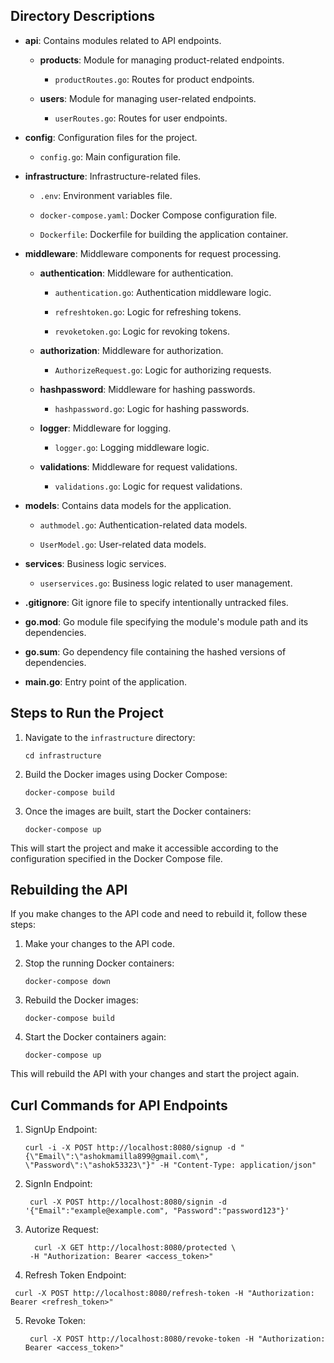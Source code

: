 ## Directory Descriptions

- **api**: Contains modules related to API endpoints.

  - **products**: Module for managing product-related endpoints.

    - `productRoutes.go`: Routes for product endpoints.

  - **users**: Module for managing user-related endpoints.

    - `userRoutes.go`: Routes for user endpoints.

- **config**: Configuration files for the project.

  - `config.go`: Main configuration file.

- **infrastructure**: Infrastructure-related files.

  - `.env`: Environment variables file.

  - `docker-compose.yaml`: Docker Compose configuration file.

  - `Dockerfile`: Dockerfile for building the application container.

- **middleware**: Middleware components for request processing.

  - **authentication**: Middleware for authentication.

    - `authentication.go`: Authentication middleware logic.

    - `refreshtoken.go`: Logic for refreshing tokens.

    - `revoketoken.go`: Logic for revoking tokens.

  - **authorization**: Middleware for authorization.

    - `AuthorizeRequest.go`: Logic for authorizing requests.

  - **hashpassword**: Middleware for hashing passwords.

    - `hashpassword.go`: Logic for hashing passwords.

  - **logger**: Middleware for logging.

    - `logger.go`: Logging middleware logic.

  - **validations**: Middleware for request validations.

    - `validations.go`: Logic for request validations.

- **models**: Contains data models for the application.

  - `authmodel.go`: Authentication-related data models.

  - `UserModel.go`: User-related data models.

- **services**: Business logic services.

  - `userservices.go`: Business logic related to user management.

- **.gitignore**: Git ignore file to specify intentionally untracked files.
- **go.mod**: Go module file specifying the module's module path and its dependencies.
- **go.sum**: Go dependency file containing the hashed versions of dependencies.
- **main.go**: Entry point of the application.

## Steps to Run the Project

1. Navigate to the `infrastructure` directory:
    ```
    cd infrastructure
    ```

2. Build the Docker images using Docker Compose:
    ```
    docker-compose build
    ```

3. Once the images are built, start the Docker containers:
    ```
    docker-compose up
    ```

This will start the project and make it accessible according to the configuration specified in the Docker Compose file.

## Rebuilding the API

If you make changes to the API code and need to rebuild it, follow these steps:

1. Make your changes to the API code.

2. Stop the running Docker containers:
    ```
    docker-compose down
    ```

3. Rebuild the Docker images:
    ```
    docker-compose build
    ```

4. Start the Docker containers again:
    ```
    docker-compose up
    ```

This will rebuild the API with your changes and start the project again.

## Curl Commands for API Endpoints

1. SignUp Endpoint:
    ```
   curl -i -X POST http://localhost:8080/signup -d "{\"Email\":\"ashokmamilla899@gmail.com\", \"Password\":\"ashok53323\"}" -H "Content-Type: application/json"
    ```
2. SignIn Endpoint:
    ```
     curl -X POST http://localhost:8080/signin -d '{"Email":"example@example.com", "Password":"password123"}'
   ```
3. Autorize Request:
   ```
     curl -X GET http://localhost:8080/protected \
    -H "Authorization: Bearer <access_token>"

   ```
4. Refresh Token Endpoint:
  ``` 
   curl -X POST http://localhost:8080/refresh-token -H "Authorization: Bearer <refresh_token>" 
   ```
5. Revoke Token:
   ```
    curl -X POST http://localhost:8080/revoke-token -H "Authorization: Bearer <access_token>"
   ```   
